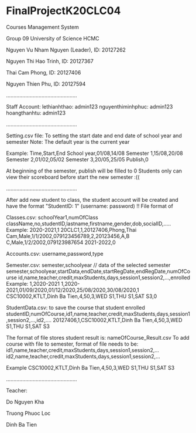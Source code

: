 # FinalProjectK20CLC04
Courses Management System

Group 09
University of Science HCMC

Nguyen Vu Nham Nguyen (Leader), ID: 20127262
          
Nguyen Thi Hao Trinh, ID: 20127367 

Thai Cam Phong, ID: 20127406

Nguyen Thien Phu, ID: 20127594

................................................

Staff Account:
lethianhthao: admin123
nguyenthiminhphuc: admin123
hoangthanhtu: admin123

................................................

Setting.csv file: To setting the start date and end date of school year and semester
Note: The default year is the current year

Example:
Time,Start,End
School year,01/08,14/08
Semester 1,15/08,20/08
Semester 2,01/02,05/02
Semester 3,20/05,25/05
Publish,0

At beginning of the semester, publish will be filled to 0
Students only can view their scoreboard before start the new semester :((

................................................

After add new student to class, the student account will be created and have the format "StudentID: 1" (username: password)
!! File format of

Classes.csv:
schoolYear1,numOfClass
className,no,studentID,lastname,firstname,gender,dob,socialID,.....
Example:
2020-2021,1
20CLC1,1,20127406,Phong,Thai Cam,Male,1/1/2002,079123456789,2,20123456,A,B C,Male,1/2/2002,079123987654
2021-2022,0

Accounts.csv:
username,password,type

Semester.csv:
semester,schoolyear // data of the selected semester
semester,schoolyear,startData,endDate,startRegDate,endRegDate,numOfCourse
id,name,teacher,credit,maxStudents,days,session1,session2,...,enrolled
Example:
1,2020-2021
1,2020-2021,01/09/2020,01/12/2020,25/08/2020,30/08/2020,1
CSC10002,KTLT,Dinh Ba Tien,4,50,3,WED S1,THU S1,SAT S3,0

StudentData.csv: to save the course that student enrolled
studentID,numOfCourse,id1,name,teacher,credit,maxStudents,days,session1,session2,...,id2,....
20127406,1,CSC10002,KTLT,Dinh Ba Tien,4,50,3,WED S1,THU S1,SAT S3

The format of file stores student result is: nameOfCourse_Result.csv
To add course with file to semester, format of file needs to be:
id1,name,teacher,credit,maxStudents,days,session1,session2,...
id2,name,teacher,credit,maxStudents,days,session1,session2,...

Example
CSC10002,KTLT,Dinh Ba Tien,4,50,3,WED S1,THU S1,SAT S3

................................................

Teacher:

Do Nguyen Kha

Truong Phuoc Loc

Dinh Ba Tien

